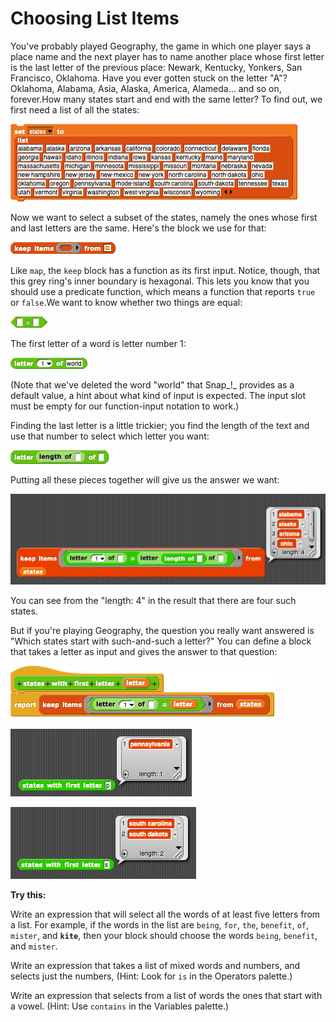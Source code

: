# Choosing List Items

You've probably played Geography, the game in which one player says a place name and the next player has to name another place whose first letter is the last letter of the previous place: Newark, Kentucky, Yonkers, San Francisco, Oklahoma. Have you ever gotten stuck on the letter "A"? Oklahoma, Alabama, Asia, Alaska, America, Alameda... and so on, forever.How many states start and end with the same letter? To find out, we first need a list of all the states:

![](../.gitbook/assets/image%20%28131%29.png)

Now we want to select a subset of the states, namely the ones whose first and last letters are the same. Here's the block we use for that:

![](../.gitbook/assets/image%20%28204%29.png)

Like `map`, the `keep` block has a function as its first input. Notice, though, that this grey ring's inner boundary is hexagonal. This lets you know that you should use a predicate function, which means a function that reports `true` or `false`.We want to know whether two things are equal:

![](../.gitbook/assets/image%20%2873%29.png)

The first letter of a word is letter number 1:

![](../.gitbook/assets/image%20%2897%29.png)

\(Note that we've deleted the word "world" that Snap_!_ provides as a default value, a hint about what kind of input is expected. The input slot must be empty for our function-input notation to work.\)

Finding the last letter is a little trickier; you find the length of the text and use that number to select which letter you want:

![](../.gitbook/assets/image%20%28100%29.png)

Putting all these pieces together will give us the answer we want:

![](../.gitbook/assets/image%20%28240%29.png)

You can see from the "length: 4" in the result that there are four such states.

But if you're playing Geography, the question you really want answered is "Which states start with such-and-such a letter?" You can define a block that takes a letter as input and gives the answer to that question:

![](../.gitbook/assets/image%20%28236%29.png)

![](../.gitbook/assets/image%20%2872%29.png)

![](../.gitbook/assets/image%20%2854%29.png)

  
**Try this:**

Write an expression that will select all the words of at least five letters from a list. For example, if the words in the list are `being`, `for`, `the`, `benefit`, `of`, `mister`, and **`kite`**, then your block should choose the words `being`, `benefit`, and `mister`.

Write an expression that takes a list of mixed words and numbers, and selects just the numbers, \(Hint: Look for `is` in the Operators palette.\)

Write an expression that selects from a list of words the ones that start with a vowel. \(Hint: Use `contains` in the Variables palette.\)

